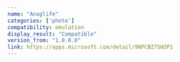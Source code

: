 ```yaml
---
name: "Anaglife"
categories: ['photo']
compatibility: emulation
display_result: "Compatible"
version_from: "1.0.0.0"
link: https://apps.microsoft.com/detail/9NPCBZ7SH3P1
---
```

